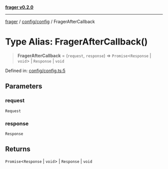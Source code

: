 [**frager v0.2.0**](../../../README.md)

***

[frager](../../../modules.md) / [config/config](../README.md) / FragerAfterCallback

# Type Alias: FragerAfterCallback()

> **FragerAfterCallback** = (`request`, `response`) => `Promise`\<`Response` \| `void`\> \| `Response` \| `void`

Defined in: [config/config.ts:5](https://github.com/kkatou7209/frager/blob/719f61cb03a1b552f429a15e5ed05d7e85a71494/lib/config/config.ts#L5)

## Parameters

### request

`Request`

### response

`Response`

## Returns

`Promise`\<`Response` \| `void`\> \| `Response` \| `void`
